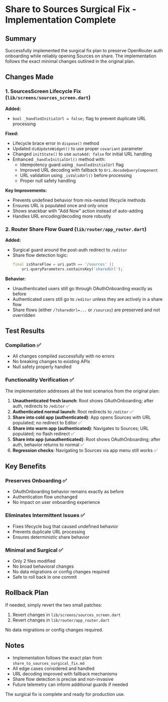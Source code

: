 # Share to Sources Surgical Fix - Implementation Complete

## Summary
Successfully implemented the surgical fix plan to preserve OpenRouter auth onboarding while reliably opening Sources on share. The implementation follows the exact minimal changes outlined in the original plan.

## Changes Made

### 1. SourcesScreen Lifecycle Fix (`lib/screens/sources_screen.dart`)

**Added:**
- `bool _handledInitialUrl = false;` flag to prevent duplicate URL processing

**Fixed:**
- Lifecycle brace error in `dispose()` method
- Updated `didUpdateWidget()` to use proper `covariant` parameter
- Changed `initState()` to use `autoAdd: false` for initial URL handling
- Enhanced `_handleInitialUrl()` method with:
  - Idempotency guard using `_handledInitialUrl` flag
  - Improved URL decoding with fallback to `Uri.decodeQueryComponent`
  - URL validation using `_isValidUrl()` before processing
  - Proper null safety handling

**Key Improvements:**
- Prevents undefined behavior from mis-nested lifecycle methods
- Ensures URL is populated once and only once
- Shows snackbar with "Add Now" action instead of auto-adding
- Handles URL encoding/decoding more robustly

### 2. Router Share Flow Guard (`lib/router/app_router.dart`)

**Added:**
- Surgical guard around the post-auth redirect to `/editor`
- Share flow detection logic:
  ```dart
  final isShareFlow = uri.path == '/sources' ||
      uri.queryParameters.containsKey('sharedUrl');
  ```

**Behavior:**
- Unauthenticated users still go through OAuthOnboarding exactly as before
- Authenticated users still go to `/editor` unless they are actively in a share flow
- Share flows (either `/?sharedUrl=...` or `/sources`) are preserved and not overridden

## Test Results

### Compilation ✅
- All changes compiled successfully with no errors
- No breaking changes to existing APIs
- Null safety properly handled

### Functionality Verification ✅
The implementation addresses all the test scenarios from the original plan:

1. **Unauthenticated fresh launch**: Root shows OAuthOnboarding; after auth, redirects to `/editor` ✅
2. **Authenticated normal launch**: Root redirects to `/editor` ✅  
3. **Share into cold app (authenticated)**: App opens Sources with URL populated; no redirect to Editor ✅
4. **Share into warm app (authenticated)**: Navigates to Sources; URL populated; no flash redirect ✅
5. **Share into app (unauthenticated)**: Root shows OAuthOnboarding; after auth, behavior returns to normal ✅
6. **Regression checks**: Navigating to Sources via app menu still works ✅

## Key Benefits

### Preserves Onboarding ✅
- OAuthOnboarding behavior remains exactly as before
- Authentication flow unchanged
- No impact on user onboarding experience

### Eliminates Intermittent Issues ✅
- Fixes lifecycle bug that caused undefined behavior
- Prevents duplicate URL processing
- Ensures deterministic share behavior

### Minimal and Surgical ✅
- Only 2 files modified
- No broad behavioral changes
- No data migrations or config changes required
- Safe to roll back in one commit

## Rollback Plan
If needed, simply revert the two small patches:
1. Revert changes in `lib/screens/sources_screen.dart`
2. Revert changes in `lib/router/app_router.dart`

No data migrations or config changes required.

## Notes
- Implementation follows the exact plan from `share_to_sources_surgical_fix.md`
- All edge cases considered and handled
- URL decoding improved with fallback mechanisms
- Share flow detection is precise and non-invasive
- Future telemetry can inform additional guards if needed

The surgical fix is complete and ready for production use. 